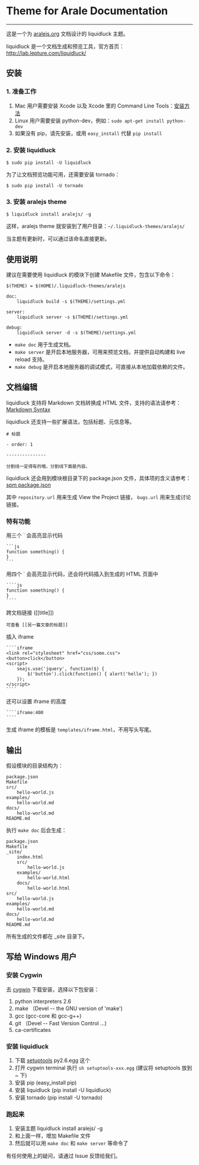 # Theme for Arale Documentation

---

这是一个为 [aralejs.org](http://aralejs.org) 文档设计的 liquidluck 主题。

liquidluck 是一个文档生成和预览工具，官方首页：<http://lab.lepture.com/liquidluck/>



## 安装

### 1. 准备工作

1. Mac 用户需要安装 Xcode 以及 Xcode 里的 Command Line Tools：[安装方法](http://stackoverflow.com/questions/9329243/xcode-4-4-command-line-tools)
2. Linux 用户需要安装 python-dev，例如：`sudo apt-get install python-dev`
3. 如果没有 pip，请先安装，或用 `easy_install` 代替 `pip install`

### 2. 安装 liquidluck

```
$ sudo pip install -U liquidluck
```

为了让文档预览功能可用，还需要安装 tornado：

```
$ sudo pip install -U tornado
```

### 3. 安装 aralejs theme

```
$ liquidluck install aralejs/ -g
```

这样，aralejs theme 就安装到了用户目录：`~/.liquidluck-themes/aralejs/`

当主题有更新时，可以通过该命名直接更新。



## 使用说明

建议在需要使用 liquidluck 的模块下创建 Makefile 文件，包含以下命令：

```
$(THEME) = $(HOME)/.liquidluck-themes/aralejs

doc:
    liquidluck build -s $(THEME)/settings.yml

server:
    liquidluck server -s $(THEME)/settings.yml

debug:
    liquidluck server -d -s $(THEME)/settings.yml
```

- `make doc` 用于生成文档。
- `make server` 是开启本地服务器，可用来预览文档，并提供自动构建和 live reload 支持。
- `make debug` 是开启本地服务器的调试模式，可直接从本地加载依赖的文件。


## 文档编辑

liquidluck 支持将 Markdown 文档转换成 HTML 文件，支持的语法请参考：[Markdown Syntax](http://daringfireball.net/projects/markdown/syntax)

liquidluck 还支持一些扩展语法，包括标题、元信息等。

```
# 标题

- order: 1

---------------

分割线一定得有的哦，分割线下面是内容。
```

liquidluck 还会用到模块根目录下的 package.json 文件，具体项的含义请参考：[spm package.json](https://github.com/seajs/spm/wiki/package.json)

其中 ``repository.url`` 用来生成 View the Project 链接， ``bugs.url`` 用来生成讨论链接。


### 特有功能

用三个 ` 会高亮显示代码

    ```js
    function something() {
    }
    ```

用四个 ` 会高亮显示代码，还会将代码插入到生成的 HTML 页面中

    ````js
    function something() {
    }
    ````

跨文档链接 ([[title]])

    可查看 [[另一篇文章的标题]]

插入 iframe

    ````iframe
    <link rel="stylesheet" href="css/some.css">
    <button>click</button>
    <script>
        seajs.use('jquery', function($) {
            $('button').click(function() { alert('hello'); })
        });
    </script>
    ````

还可以设置 iframe 的高度

    ````iframe:400
    ````

生成 iframe 的模板是 `templates/iframe.html`，不用写头写尾。



## 输出

假设模块的目录结构为：

```
package.json
Makefile
src/
    hello-world.js
examples/
    hello-world.md
docs/
    hello-world.md
README.md
```

执行 `make doc` 后会生成：

```
package.json
Makefile
_site/
    index.html
    src/
        hello-world.js
    examples/
        hello-world.html
    docs/
        hello-world.html
src/
    hello-world.js
examples/
    hello-world.md
docs/
    hello-world.md
README.md
```

所有生成的文件都在 _site 目录下。


## 写给 Windows 用户

### 安装 Cygwin

去 [cygwin](http://www.cygwin.com) 下载安装，选择以下包安装：

1. python interpreters 2.6
2. make （Devel -- the GNU version of 'make')
3. gcc (gcc-core 和 gcc-g++)
4. git （Devel -- Fast Version Control …)
5. ca-certificates

### 安装 liquidluck

1. 下载 [setuptools](http://pypi.python.org/pypi/setuptools) py2.6.egg 这个
2. 打开 cygwin terminal 执行 ``sh setuptools-xxx.egg`` (建议将 setuptools 放到 ~ 下)
3. 安装 pip (easy_install pip)
4. 安装 liquidluck (pip install -U liquidluck)
5. 安装 tornado (pip install -U tornado)

### 跑起来

1. 安装主题 liquidluck install aralejs/ -g
2. 和上面一样，增加 Makefile 文件
3. 然后就可以用 `make doc` 和 `make server` 等命令了


有任何使用上的疑问，请通过 Issue 反馈给我们。
